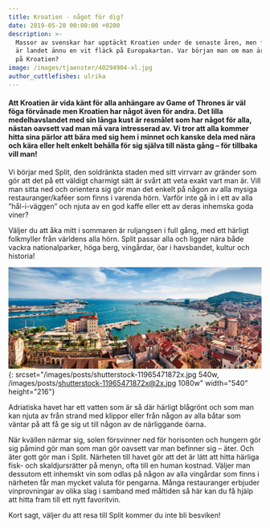 ```yaml
---
title: Kroatien - något för dig?
date: 2019-05-20 00:00:00 +0200
description: >-
  Massor av svenskar har upptäckt Kroatien under de senaste åren, men för många
  är landet ännu en vit fläck på Europakartan. Var början man om man är nyfiken
  på Kroatien?
image: /images/tjaenster/40294904-xl.jpg
author_cuttlefishes: ulrika
---
```


#### Att Kroatien &auml;r vida k&auml;nt för alla anh&auml;ngare av Game of Thrones &auml;r v&auml;l föga förv&aring;nade men Kroatien har n&aring;got &auml;ven för andra. Det lilla medelhavslandet med sin l&aring;nga kust &auml;r resm&aring;let som har n&aring;got för alla, n&auml;stan oavsett vad man m&aring; vara intresserad av. Vi tror att alla kommer hitta sina p&auml;rlor att b&auml;ra med sig hem i minnet och kanske dela med n&auml;ra och k&auml;ra eller helt enkelt beh&aring;lla för sig sj&auml;lva till n&auml;sta g&aring;ng – för tillbaka vill man\!

Vi börjar med Split, den soldr&auml;nkta staden med sitt virrvarr av gr&auml;nder som gör att det p&aring; ett v&auml;ldigt charmigt s&auml;tt &auml;r sv&aring;rt att veta exakt vart man &auml;r. Vill man sitta ned och orientera sig gör man det enkelt p&aring; n&aring;gon av alla mysiga restauranger/kaf&eacute;er som finns i varenda hörn. Varför inte g&aring; in i ett av alla ”h&aring;l-i-v&auml;ggen” och njuta av en god kaffe eller ett av deras inhemska goda viner?

V&auml;ljer du att &aring;ka mitt i sommaren &auml;r ruljangsen i full g&aring;ng, med ett h&auml;rligt folkmyller fr&aring;n v&auml;rldens alla hörn. Split passar alla och ligger n&auml;ra b&aring;de vackra nationalparker, höga berg, ving&aring;rdar, öar i havsbandet, kultur och historia\!

![](/images/posts/shutterstock-11965471872x.jpg){: srcset="/images/posts/shutterstock-11965471872x.jpg 540w, /images/posts/shutterstock-11965471872x@2x.jpg 1080w" width="540" height="216"}

Adriatiska havet har ett vatten som &auml;r s&aring; d&auml;r h&auml;rligt bl&aring;grönt och som man kan njuta av fr&aring;n strand med klippor eller fr&aring;n n&aring;gon av alla b&aring;tar som v&auml;ntar p&aring; att f&aring; ge sig ut till n&aring;gon av de n&auml;rliggande öarna.

N&auml;r kv&auml;llen n&auml;rmar sig, solen försvinner ned för horisonten och hungern gör sig p&aring;mind gör man som man gör oavsett var man befinner sig – &auml;ter. Och &auml;ter gott gör man i Split. N&auml;rheten till havet gör att det &auml;r l&auml;tt att hitta h&auml;rliga fisk- och skaldjursr&auml;tter p&aring; menyn, ofta till en human kostnad. V&auml;ljer man dessutom ett inhemskt vin som odlas p&aring; n&aring;gon av alla ving&aring;rdar som finns i n&auml;rheten f&aring;r man mycket valuta för pengarna. M&aring;nga restauranger erbjuder vinprovningar av olika slag i samband med m&aring;ltiden s&aring; h&auml;r kan du f&aring; hj&auml;lp att hitta fram till ett nytt favoritvin.

Kort sagt, v&auml;ljer du att resa till Split kommer du inte bli besviken\!